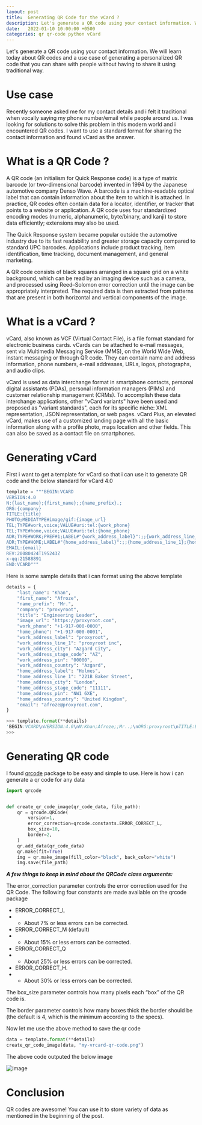 ```yaml
---
layout: post
title:  Generating QR Code for the vCard ?
description: Let's generate a QR code using your contact information. We will learn today about QR codes and a use case of generating a personalized QR code that you can share with people without having to share it using traditional way.
date:   2022-01-10 10:00:00 +0500
categories: qr qr-code python vCard
---
```


Let's generate a QR code using your contact information. We will learn today about QR codes and a use case of generating a personalized QR code that you can share with people without having to share it using traditional way.


# Use case

Recently someone asked me for my contact details and i felt it traditional when vocally saying my phone number/email while people around us. I was looking for solutions to solve this problem in this modern world and i encountered QR codes. I want to use a standard format for sharing the contact information and found vCard as the answer.

# What is a QR Code ?

A QR code (an initialism for Quick Response code) is a type of matrix barcode (or two-dimensional barcode) invented in 1994 by the Japanese automotive company Denso Wave. A barcode is a machine-readable optical label that can contain information about the item to which it is attached. In practice, QR codes often contain data for a locator, identifier, or tracker that points to a website or application. A QR code uses four standardized encoding modes (numeric, alphanumeric, byte/binary, and kanji) to store data efficiently; extensions may also be used.

The Quick Response system became popular outside the automotive industry due to its fast readability and greater storage capacity compared to standard UPC barcodes. Applications include product tracking, item identification, time tracking, document management, and general marketing.

A QR code consists of black squares arranged in a square grid on a white background, which can be read by an imaging device such as a camera, and processed using Reed–Solomon error correction until the image can be appropriately interpreted. The required data is then extracted from patterns that are present in both horizontal and vertical components of the image.

# What is a vCard ?

vCard, also known as VCF (Virtual Contact File), is a file format standard for electronic business cards. vCards can be attached to e-mail messages, sent via Multimedia Messaging Service (MMS), on the World Wide Web, instant messaging or through QR code. They can contain name and address information, phone numbers, e-mail addresses, URLs, logos, photographs, and audio clips.

vCard is used as data interchange format in smartphone contacts, personal digital assistants (PDAs), personal information managers (PIMs) and customer relationship management (CRMs). To accomplish these data interchange applications, other "vCard variants" have been used and proposed as "variant standards", each for its specific niche: XML representation, JSON representation, or web pages. vCard Plus, an elevated vCard, makes use of a customized landing page with all the basic information along with a profile photo, maps location and other fields. This can also be saved as a contact file on smartphones.

# Generating vCard

First i want to get a template for vCard so that i can use it to generate QR code and the below standard for vCard 4.0

```python
template = """BEGIN:VCARD
VERSION:4.0
N:{last_name};{first_name};;{name_prefix}.;
ORG:{company}
TITLE:{title}
PHOTO;MEDIATYPE#image/gif:{image_url}
TEL;TYPE#work,voice;VALUE#uri:tel:{work_phone}
TEL;TYPE#home,voice;VALUE#uri:tel:{home_phone}
ADR;TYPE#WORK;PREF#1;LABEL#"{work_address_label}":;;{work_address_line_1};{work_address_city};{work_address_stage_code};{work_address_pin};{work_address_country}
ADR;TYPE#HOME;LABEL#"{home_address_label}":;;{home_address_line_1};{home_address_city};{home_address_stage_code};{home_address_pin};{home_address_country}
EMAIL:{email}
REV:20080424T195243Z
x-qq:21588891
END:VCARD"""
```

Here is some sample details that i can format using the above template

```python
details = {
    "last_name": "Khan",
    "first_name": "Afroze",
    "name_prefix": "Mr.",
    "company": "proxyroot",
    "title": "Engineering Leader",
    "image_url": "https://proxyroot.com",
    "work_phone": "+1-917-000-0000",
    "home_phone": "+1-917-000-0001",
    "work_address_label": "proxyroot",
    "work_address_line_1": "proxyroot inc",
    "work_address_city": "Azgard City",
    "work_address_stage_code": "AZ",
    "work_address_pin": "00000",
    "work_address_country": "Azgard",
    "home_address_label": "Holmes",
    "home_address_line_1": "221B Baker Street",
    "home_address_city": "London",
    "home_address_stage_code": "11111",
    "home_address_pin": "NW1 6XE",
    "home_address_country": "United Kingdom",
    "email": "afroze@proxyroot.com",
}

>>> template.format(**details)
'BEGIN:VCARD\nVERSION:4.0\nN:Khan;Afroze;;Mr..;\nORG:proxyroot\nTITLE:Engineering Leader\nPHOTO;MEDIATYPE#image/gif:https://proxyroot.com\nTEL;TYPE#work,voice;VALUE#uri:tel:+1-917-000-0000\nTEL;TYPE#home,voice;VALUE#uri:tel:+1-917-000-0001\nADR;TYPE#WORK;PREF#1;LABEL#"proxyroot":;;proxyroot inc;Azgard City;AZ;00000;Azgard\nADR;TYPE#HOME;LABEL#"Holmes":;;221B Baker Street;London;11111;NW1 6XE;United Kingdom\nEMAIL:afroze@proxyroot.com\nREV:20080424T195243Z\nx-qq:21588891\nEND:VCARD'
>>>
```

# Generating QR code

I found [qrcode](https://pypi.org/project/qrcode/) package to be easy and simple to use. Here is how i can generate a qr code for any data

```python
import qrcode


def create_qr_code_image(qr_code_data, file_path):
    qr = qrcode.QRCode(
        version=1,
        error_correction=qrcode.constants.ERROR_CORRECT_L,
        box_size=10,
        border=2,
    )
    qr.add_data(qr_code_data)
    qr.make(fit=True)
    img = qr.make_image(fill_color="black", back_color="white")
    img.save(file_path)

```

***A few things to keep in mind about the QRCode class arguments:***

The error_correction parameter controls the error correction used for the QR Code. The following four constants are made available on the qrcode package

- ERROR_CORRECT_L
- - About 7% or less errors can be corrected.
- ERROR_CORRECT_M (default)
- - About 15% or less errors can be corrected.
- ERROR_CORRECT_Q
- - About 25% or less errors can be corrected.
- ERROR_CORRECT_H.
- - About 30% or less errors can be corrected.

The box_size parameter controls how many pixels each “box” of the QR code is.

The border parameter controls how many boxes thick the border should be (the default is 4, which is the minimum according to the specs).

Now let me use the above method to save the qr code

```python
data = template.format(**details)
create_qr_code_image(data, "my-vrcard-qr-code.png")
```

The above code outputed the below image

![image](https://user-images.githubusercontent.com/21299746/148818282-48410361-5c01-4fd2-9b4a-a6dba4b5f9e4.png)

# Conclusion

QR codes are awesome! You can use it to store variety of data as mentioned in the beginning of the post.
